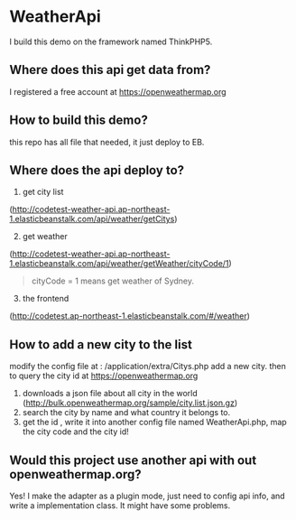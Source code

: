# WeatherApi
I build this demo on the framework named ThinkPHP5.

## Where does this api get data from?
I registered a free account at https://openweathermap.org

## How to build this demo?
this repo has all file that needed, it just deploy to EB.

## Where does the api deploy to?

1. get city list 

(http://codetest-weather-api.ap-northeast-1.elasticbeanstalk.com/api/weather/getCitys)

2. get weather 

(http://codetest-weather-api.ap-northeast-1.elasticbeanstalk.com/api/weather/getWeather/cityCode/1)

> cityCode = 1 means get weather of Sydney.

3. the frontend 

(http://codetest.ap-northeast-1.elasticbeanstalk.com/#/weather)

## How to add a new city to the list

modify the config file at : /application/extra/Citys.php add a new city.
then to query the city id at https://openweathermap.org
1. downloads a json file about all city in the world (http://bulk.openweathermap.org/sample/city.list.json.gz)
2. search the city by name and what country it belongs to.
3. get the id , write it into another config file named WeatherApi.php, map the city code and the city id!

## Would this project use another api with out openweathermap.org?

Yes! I make the adapter as a plugin mode, just need to config api info, and write a implementation class. It might have some problems. 
